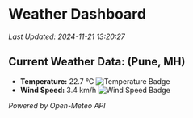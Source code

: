 
# Weather Dashboard

_Last Updated: 2024-11-21 13:20:27_

## Current Weather Data: (Pune, MH)
- **Temperature:** 22.7 °C ![Temperature Badge](https://img.shields.io/badge/Temperature-Medium%20Temp-green)
- **Wind Speed:** 3.4 km/h ![Wind Speed Badge](https://img.shields.io/badge/Wind%20Speed-Low%20Wind-blue)

*Powered by Open-Meteo API*
